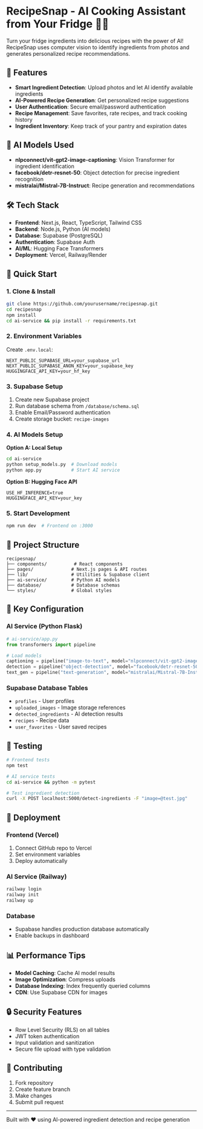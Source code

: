 # RecipeSnap - AI Cooking Assistant from Your Fridge 🍳📸

Turn your fridge ingredients into delicious recipes with the power of AI! RecipeSnap uses computer vision to identify ingredients from photos and generates personalized recipe recommendations.

## 🌟 Features

- **Smart Ingredient Detection**: Upload photos and let AI identify available ingredients
- **AI-Powered Recipe Generation**: Get personalized recipe suggestions
- **User Authentication**: Secure email/password authentication
- **Recipe Management**: Save favorites, rate recipes, and track cooking history
- **Ingredient Inventory**: Keep track of your pantry and expiration dates

## 🤖 AI Models Used

- **nlpconnect/vit-gpt2-image-captioning**: Vision Transformer for ingredient identification
- **facebook/detr-resnet-50**: Object detection for precise ingredient recognition
- **mistralai/Mistral-7B-Instruct**: Recipe generation and recommendations

## 🛠️ Tech Stack

- **Frontend**: Next.js, React, TypeScript, Tailwind CSS
- **Backend**: Node.js, Python (AI models)
- **Database**: Supabase (PostgreSQL)
- **Authentication**: Supabase Auth
- **AI/ML**: Hugging Face Transformers
- **Deployment**: Vercel, Railway/Render

## 🚀 Quick Start

### 1. Clone & Install
```bash
git clone https://github.com/yourusername/recipesnap.git
cd recipesnap
npm install
cd ai-service && pip install -r requirements.txt
```

### 2. Environment Variables
Create `.env.local`:
```env
NEXT_PUBLIC_SUPABASE_URL=your_supabase_url
NEXT_PUBLIC_SUPABASE_ANON_KEY=your_supabase_key
HUGGINGFACE_API_KEY=your_hf_key
```

### 3. Supabase Setup
1. Create new Supabase project
2. Run database schema from `/database/schema.sql`
3. Enable Email/Password authentication
4. Create storage bucket: `recipe-images`

### 4. AI Models Setup

**Option A: Local Setup**
```bash
cd ai-service
python setup_models.py  # Download models
python app.py           # Start AI service
```

**Option B: Hugging Face API**
```env
USE_HF_INFERENCE=true
HUGGINGFACE_API_KEY=your_key
```

### 5. Start Development
```bash
npm run dev  # Frontend on :3000
```

## 📁 Project Structure

```
recipesnap/
├── components/          # React components
├── pages/              # Next.js pages & API routes
├── lib/                # Utilities & Supabase client
├── ai-service/         # Python AI models
├── database/           # Database schemas
└── styles/             # Global styles
```

## 🔧 Key Configuration

### AI Service (Python Flask)
```python
# ai-service/app.py
from transformers import pipeline

# Load models
captioning = pipeline("image-to-text", model="nlpconnect/vit-gpt2-image-captioning")
detection = pipeline("object-detection", model="facebook/detr-resnet-50")
text_gen = pipeline("text-generation", model="mistralai/Mistral-7B-Instruct")
```

### Supabase Database Tables
- `profiles` - User profiles
- `uploaded_images` - Image storage references
- `detected_ingredients` - AI detection results
- `recipes` - Recipe data
- `user_favorites` - User saved recipes

## 🧪 Testing

```bash
# Frontend tests
npm test

# AI service tests
cd ai-service && python -m pytest

# Test ingredient detection
curl -X POST localhost:5000/detect-ingredients -F "image=@test.jpg"
```

## 🚀 Deployment

### Frontend (Vercel)
1. Connect GitHub repo to Vercel
2. Set environment variables
3. Deploy automatically

### AI Service (Railway)
```bash
railway login
railway init
railway up
```

### Database
- Supabase handles production database automatically
- Enable backups in dashboard

## 📊 Performance Tips

- **Model Caching**: Cache AI model results
- **Image Optimization**: Compress uploads
- **Database Indexing**: Index frequently queried columns
- **CDN**: Use Supabase CDN for images

## 🔒 Security Features

- Row Level Security (RLS) on all tables
- JWT token authentication
- Input validation and sanitization
- Secure file upload with type validation

## 🤝 Contributing

1. Fork repository
2. Create feature branch
3. Make changes
4. Submit pull request



---

Built with ❤️ using AI-powered ingredient detection and recipe generation
